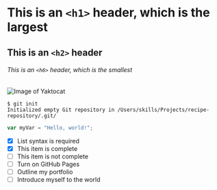 # This is an `<h1>` header, which is the largest

## This is an `<h2>` header

###### This is an `<h6>` header, which is the smallest




![Image of Yaktocat](https://octodex.github.com/images/yaktocat.png)


```
$ git init
Initialized empty Git repository in /Users/skills/Projects/recipe-repository/.git/
```

``` javascript
var myVar = "Hello, world!";
```


- [x] List syntax is required
- [x] This item is complete
- [ ] This item is not complete
- [ ] Turn on GitHub Pages
- [ ] Outline my portfolio
- [ ] Introduce myself to the world

